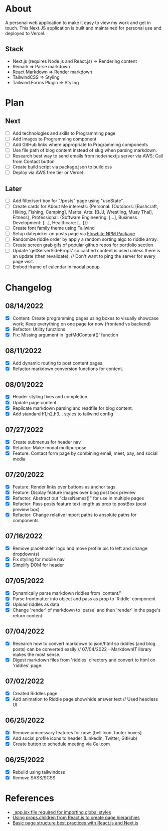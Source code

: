 # About
A personal web application to make it easy to view my work and get in touch. This Next.JS application is built and maintained for personal use and deployed to Vercel. 
## Stack
+ Next.js (requires Node.js and React.js) => Rendering content
+ Remark => Parse markdown  
+ React Markdown => Render markdown  
+ TailwindCSS => Styling  
+ Tailwind Forms Plugin => Styling  
# Plan
## Next
+ [ ] Add technologies and skills to Programming page  
+ [ ] Add images to Programming component  
+ [ ] Add GitHub links where appropriate to Programming components  
+ [ ] Use file path of blog content instead of slug when parsing markdown. 
+ [ ] Research best way to send emails from node/nextjs server via AWS; Call from Contact button  
+ [ ] Create build script via package.json to build css    
+ [ ] Deploy via AWS free tier or Vercel  
## Later
+ [ ] Add filter/sort box for "/posts" page using "useState".  
+ [ ] Create cards for About Me interests: {Personal: {Outdoors: [Bushcraft, Hiking, Fishing, Camping], Marital Arts: [BJJ, Wrestling, Muay Thai], Fitness}, Professional: {Software Engineering: [...], Business Development: [...], Healthcare: [...]}}  
+ [ ] Create font family theme using Tailwind  
+ [ ] Setup datepicker on posts page via [Flowbite NPM Package](https://github.com/themesberg/flowbite/blob/main/content/plugins/datepicker.md#javascript)
+ [ ] Randomize riddle order by apply a random sorting algo to riddle array.  
+ [ ] Create screen grab gifs of popular github repos for portfolio section  
+ [ ] Update 'getServerSideProps' so cached content is used unless there is an update (then revalidate). // Don't want to ping the server for every page visit.  
+ [ ] Embed iframe of calendar in modal popup  
# Changelog
## 08/14/2022
+ [x] Content: Create programming pages using boxes to visually showcase work; Keep everything on one page for now (frontend vs backend)   
+ [x] Refactor: Utility functions   
+ [x] Fix: Missing argument in 'getMdContent()' function  
## 08/11/2022
+ [x] Add dynamic routing to post content pages.  
+ [x] Refactor markdown conversion functions for content.  
## 08/01/2022
+ [x] Header styling fixes and completion.  
+ [x] Update page content.  
+ [x] Replicate markdown parsing and readfile for blog content.  
+ [x] Add standard h1,h2,h3... styles to tailwind config  
## 07/27/2022
+ [x] Create submenus for header nav  
+ [x] Refactor: Make modal multipurpose  
+ [x] Feature: Contact form page by combining email, meet, pay, and social media  
## 07/20/2022
+ [x] Feature: Render links over buttons as anchor tags  
+ [x] Feature: Display feature images over blog post box preview  
+ [x] Refactor: Abstract out "classNames()" for use in multiple pages  
+ [x] Refactor: Pass posts feature text length as prop to postBox (post preview box)  
+ [x] Refactor: Change relative import paths to absolute paths for components  
## 07/16/2022
+ [x] Remove placeholder logo and move profile pic to left and change dropdown(s)  
+ [x] Fix styling for mobile nav  
+ [x] Simplify DOM for header  
## 07/05/2022
+ [x] Dynamically parse markdown riddles from 'content/'  
+ [x] Parse frontmatter into object and pass as prop to 'Riddle' component  
+ [x] Upload riddles as data  
+ [x] Change 'render' of markdown to 'parse' and then 'render' in the page's return content.  
## 07/04/2022
+ [x] Research how to convert markdown to json/html so riddles (and blog posts) can be converted easily // 07/04/2022 - MarkdownIT library makes the most sense.   
+ [x] Digest markdown files from 'riddles' directory and convert to html on 'riddles' page.  
## 07/02/2022
+ [x] Created Riddles page
+ [x] Add animation to Riddle page show/hide answer text // Used headless UI  
## 06/25/2022  
+ [x] Remove unncessary features for now: [bell icon, footer boxes]  
+ [x] Add social profile icons to header (LinkedIn, Twitter, GitHub)  
+ [x] Create button to schedule meeting via Cal.com  
## 06/25/2022  
+ [x] Rebuild using tailwindcss  
+ [x] Remove SASS/SCSS  
# References
+ [_app.jsx file required for importing global styles](https://nextjs.org/learn/basics/assets-metadata-css/global-styles)
+ [Using props.children from React.js to create page hierarchies](https://codeburst.io/a-complete-guide-to-props-children-in-react-c315fab74e7c)
+ [Basic page structure best practices with React.js and Next.js](https://reacttricks.com/learn-react-by-building-websites-with-next/)

